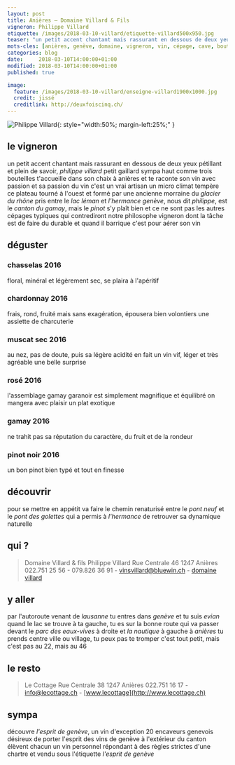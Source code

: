 ```yaml
---
layout: post
title: Anières — Domaine Villard & Fils
vigneron: Philippe Villard
etiquette: /images/2018-03-10-villard/etiquette-villard500x950.jpg
teaser: "un petit accent chantant mais rassurant en dessous de deux yeux pétillant et plein de savoir… un vrai artisan"
mots-cles: [anières, genève, domaine, vigneron, vin, cépage, cave, bouteille, terroir, degustation]
categories: blog
date:     2018-03-10T14:00:00+01:00
modified: 2018-03-10T14:00:00+01:00
published: true

image:
  feature: /images/2018-03-10-villard/enseigne-villard1900x1000.jpg
  credit: jissé
  creditlink: http://deuxfoiscinq.ch/
---
```


![Philippe Villard][i1]{: style="width:50%; margin-left:25%;" }

[i1]: ../../images/2018-03-10-villard/vigneron-villard1000x1800.jpg

## le vigneron
un petit accent chantant mais rassurant en dessous de deux yeux pétillant et plein de savoir, *philippe villard* petit gaillard sympa haut comme trois bouteilles t'accueille dans son chaix à anières et te raconte son vin avec passion et sa passion du vin
c'est un vrai artisan
un micro climat tempère ce plateau tourné à l'ouest et formé par une ancienne morraine du *glacier du rhône* pris entre le *lac léman* et *l'hermance*
*genève*, nous dit *philippe*, est le *canton du gamay*, mais le *pinot* s'y plaît bien et ce ne sont pas les autres cépages typiques qui contrediront notre philosophe vigneron
dont la tâche est de faire du durable et quand il barrique c'est pour aérer son vin

## déguster
### chasselas 2016
floral, minéral et légèrement sec, se plaira à l'apéritif

### chardonnay 2016
frais, rond, fruité mais sans exagération, épousera bien volontiers une assiette de charcuterie

### muscat sec 2016
au nez, pas de doute, puis sa légère acidité en fait un vin vif, léger et très agréable
une belle surprise

### rosé 2016
l'assemblage gamay garanoir est simplement magnifique et équilibré
on mangera avec plaisir un plat exotique

### gamay 2016
ne trahit pas sa réputation
du caractère, du fruit et de la rondeur

### pinot noir 2016
un bon pinot bien typé et tout en finesse

## découvrir
pour se mettre en appétit va faire le chemin renaturisé entre le *pont neuf* et le *pont des golettes* qui a permis à *l'hermance* de retrouver sa dynamique naturelle

## qui ?
> Domaine Villard & fils
> Philippe Villard
> Rue Centrale 46
> 1247 Anières
> 022.751 25 56 - 079.826 36 91 - [vinsvillard@bluewin.ch](mailto:vinsvillard@bluewin.ch) - [domaine villard](https://www.https://www.vinsvillard.ch/)

## y aller
par l'autoroute venant de *lausanne* tu entres dans *genève* et tu suis *evian*
quand le lac se trouve à ta gauche, tu es sur la bonne route qui va passer devant le *parc des eaux-vives* à droite et *la nautique* à gauche
à *anières* tu prends centre ville ou village, tu peux pas te tromper c'est tout petit, mais c'est pas au 22, mais au 46

## le resto
> Le Cottage
> Rue Centrale 38
> 1247 Anières
> 022.751 16 17 - [info@lecottage.ch](mailto:info@lecottage.ch) - [www.lecottage](http://www.lecottage.ch)


## sympa
découvre *l'esprit de genève*, un vin d'exception
20 encaveurs genevois désireux de porter l'esprit des vins de genève à l'extérieur du canton élèvent chacun un vin personnel répondant à des règles strictes d'une chartre
et vendu sous l'étiquette *l'esprit de genève*
